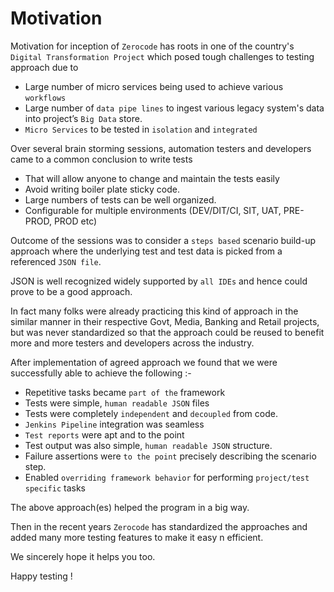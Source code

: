 Motivation
===
Motivation for inception of `Zerocode` has roots in one of the country's `Digital Transformation Project` which posed tough challenges to testing approach due to 

* Large number of micro services being used to achieve various `workflows`
* Large number of `data pipe lines` to ingest various legacy system's data into project’s `Big Data` store.
* `Micro Services` to be tested in `isolation` and `integrated`

Over several brain storming sessions, automation testers and developers came to a common conclusion to write tests

* That will allow anyone to change and maintain the tests easily
* Avoid writing boiler plate sticky code.
* Large numbers of tests can be well organized.
* Configurable for multiple environments (DEV/DIT/CI, SIT, UAT, PRE-PROD, PROD etc)

Outcome of the sessions was to consider a `steps based` scenario build-up approach where the underlying test and test data is picked from a referenced `JSON file`. 

JSON is well recognized widely supported by `all IDEs` and hence could prove to be a good approach.

In fact many folks were already practicing this kind of approach in the similar manner in their respective Govt, Media, Banking and Retail projects, but was never standardized so that the approach could be reused to benefit more and more testers and developers across the industry.

After implementation of agreed approach we found that we were successfully able to achieve the following :- 

* Repetitive tasks became `part of the` framework
* Tests were simple, `human readable JSON` files
* Tests were completely `independent` and `decoupled` from code.
* `Jenkins Pipeline` integration was seamless
* `Test reports` were apt and to the point
* Test output was also simple, `human readable JSON` structure.
* Failure assertions were `to the point` precisely describing the scenario step.
* Enabled `overriding framework behavior` for performing `project/test specific` tasks

The above approach(es) helped the program in a big way. 

Then in the recent years `Zerocode` has standardized the approaches and added many more testing features to make it easy n efficient.

We sincerely hope it helps you too.

Happy testing !